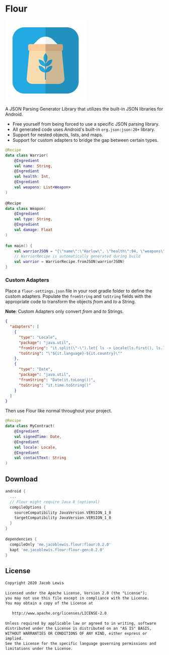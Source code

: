 Flour
============

![Logo](website/flour-icon.png)

A JSON Parsing Generator Library that utilizes the built-in JSON libraries for Android.

 * Free yourself from being forced to use a specific JSON parsing library.
 * All generated code uses Android's built-in `org.json:json:20+` library.
 * Support for nested objects, lists, and maps.
 * Support for custom adapters to bridge the gap between certain types.

```kotlin
@Recipe
data class Warrior(
    @Ingredient
    val name: String,
    @Ingredient
    val health: Int,
    @Ingredient
    val weapons: List<Weapon>
)

@Recipe
data class Weapon(
    @Ingredient
    val type: String,
    @Ingredient
    val damage: Float
)

fun main() {
    val warriorJSON = "{\"name\":\"Harlow\", \"health\":94, \"weapons\":[{\"type\":\"sword\", \"damage\":54.2}]}"
    // WarriorRecipe is automatically generated during build
    val warrior = WarriorRecipe.fromJSON(warriorJSON)
}
```

### Custom Adapters

Place a `flour-settings.json` file in your root gradle folder to define the custom adapters. Populate the `fromString` and `toString` fields with the appropriate code to transform the objects *from* and *to* a String.

**Note**: Custom Adapters only convert *from* and *to* Strings.

```json
{
  "adapters": [
    {
      "type": "Locale",
      "package": "java.util",
      "fromString": "it.split(\"-\").let{ ls -> Locale(ls.first(), ls.last()) }",
      "toString": "\"${it.language}-${it.country}\""
    },
    {
      "type": "Date",
      "package": "java.util",
      "fromString": "Date(it.toLong())",
      "toString": "it.time.toString()"
    }
  ]
}
```

Then use Flour like normal throughout your project.

```kotlin
@Recipe
data class MyContract(
    @Ingredient
    val signedTime: Date,
    @Ingredient
    val locale: Locale,
    @Ingredient
    val contactText: String
)
```



Download
--------

```groovy
android {
  ...
  // Flour might require Java 8 (optional)
  compileOptions {
    sourceCompatibility JavaVersion.VERSION_1_8
    targetCompatibility JavaVersion.VERSION_1_8
  }
}

dependencies {
  compileOnly 'me.jacoblewis.flour:flour:0.2.0'
  kapt 'me.jacoblewis.flour:flour-gen:0.2.0'
}
```

License
-------

    Copyright 2020 Jacob Lewis
    
    Licensed under the Apache License, Version 2.0 (the "License");
    you may not use this file except in compliance with the License.
    You may obtain a copy of the License at
    
       http://www.apache.org/licenses/LICENSE-2.0
    
    Unless required by applicable law or agreed to in writing, software
    distributed under the License is distributed on an "AS IS" BASIS,
    WITHOUT WARRANTIES OR CONDITIONS OF ANY KIND, either express or implied.
    See the License for the specific language governing permissions and
    limitations under the License.


